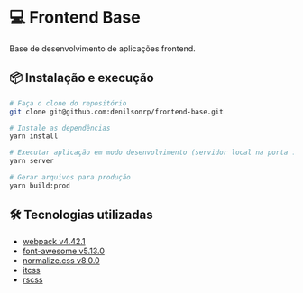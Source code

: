 # 💻 Frontend Base

Base de desenvolvimento de aplicações frontend.

## 📦 Instalação e execução

```bash
# Faça o clone do repositório
git clone git@github.com:denilsonrp/frontend-base.git
```

```bash
# Instale as dependências
yarn install
```

```bash
# Executar aplicação em modo desenvolvimento (servidor local na porta :9000)
yarn server
```

```bash
# Gerar arquivos para produção
yarn build:prod
```

## 🛠️ Tecnologias utilizadas

- [webpack v4.42.1](https://webpack.js.org/)
- [font-awesome v5.13.0](https://fontawesome.com/v5.13.0/icons/)
- [normalize.css v8.0.0](https://necolas.github.io/normalize.css/8.0.0/normalize.css)
- [itcss](https://willianjusten.com.br/organizando-seu-css-com-itcss/)
- [rscss](https://willianjusten.com.br/falando-sobre-rscss/)
